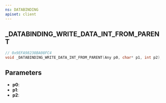 ```yaml
---
ns: DATABINDING
apiset: client
---
```

## _DATABINDING_WRITE_DATA_INT_FROM_PARENT

```c
// 0x9EFA98238BA08FC4
void _DATABINDING_WRITE_DATA_INT_FROM_PARENT(Any p0, char* p1, int p2);
```


## Parameters
* **p0**:
* **p1**:
* **p2**: